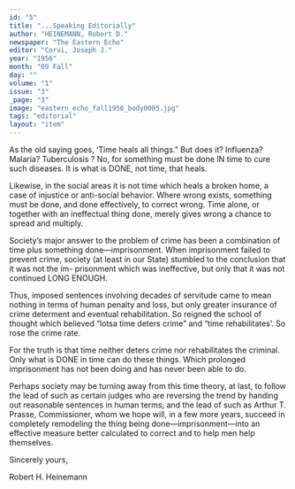 ```yaml
---
id: "5"
title: "...Speaking Editorially"
author: "HEINEMANN, Robert D."
newspaper: "The Eastern Echo"
editor: "Corvi, Joseph J."
year: "1956"
month: "09 Fall"
day: ""
volume: "1"
issue: "3"
_page: "3"
image: "eastern_echo_fall1956_body0005.jpg"
tags: "editorial"
layout: "item"
---
```

As the old saying goes, ‘Time heals all things.” But does it? Influenza? Malaria?
Tuberculosis ? No, for something must be done IN time to cure such diseases. It is
what is DONE, not time, that heals.

Likewise, in the social areas it is not time which heals a broken home, a case
of injustice or anti-social behavior. Where wrong exists, something must be done,
and done effectively, to correct wrong. Time alone, or together with an ineffectual
thing done, merely gives wrong a chance to spread and multiply.

Society’s major answer to the problem of crime has been a combination of time
plus something done—imprisonment. When imprisonment failed to prevent crime,
society (at least in our State) stumbled to the conclusion that it was not the im-
prisonment which was ineffective, but only that it was not continued LONG ENOUGH.

Thus, imposed sentences involving decades of servitude came to mean nothing in terms of human penalty and loss, but only greater insurance of crime determent
and eventual rehabilitation. So reigned the school of thought which believed “lotsa
time deters crime” and “time rehabilitates’. So rose the crime rate.

For the truth is that time neither deters crime nor rehabilitates the criminal.
Only what is DONE in time can do these things. Which prolonged imprisonment has
not been doing and has never been able to do.

Perhaps society may be turning away from this time theory, at last, to follow the lead of such as certain judges who are reversing the trend by handing out reasonable sentences in human terms; and the lead of such as Arthur T. Prasse, Commissioner, whom we hope will, in a few more years, succeed in completely remodeling the thing being done—imprisonment—into an effective measure better calculated to correct and to help men help themselves.

Sincerely yours,

Robert H. Heinemann
